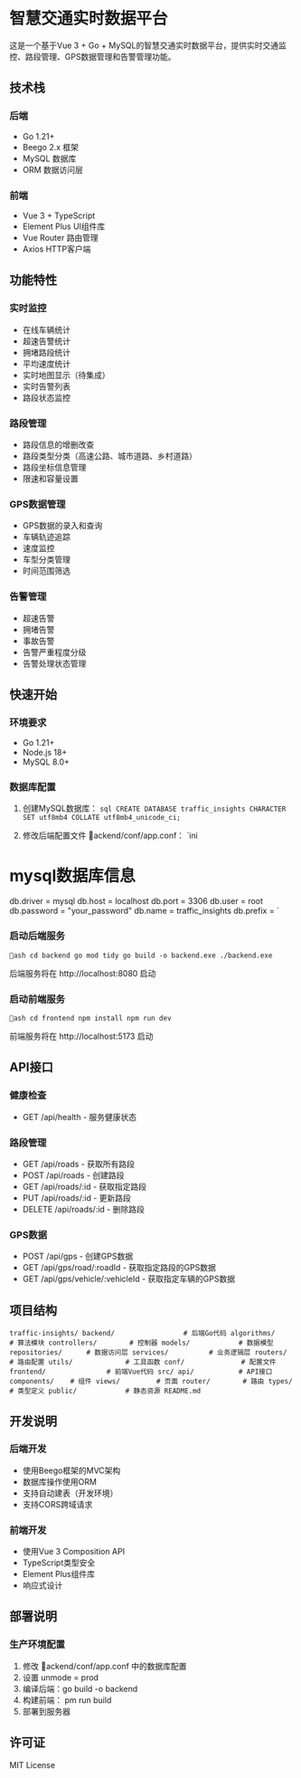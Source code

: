 ﻿# 智慧交通实时数据平台

这是一个基于Vue 3 + Go + MySQL的智慧交通实时数据平台，提供实时交通监控、路段管理、GPS数据管理和告警管理功能。

## 技术栈

### 后端
- Go 1.21+
- Beego 2.x 框架
- MySQL 数据库
- ORM 数据访问层

### 前端
- Vue 3 + TypeScript
- Element Plus UI组件库
- Vue Router 路由管理
- Axios HTTP客户端

## 功能特性

### 实时监控
- 在线车辆统计
- 超速告警统计
- 拥堵路段统计
- 平均速度统计
- 实时地图显示（待集成）
- 实时告警列表
- 路段状态监控

### 路段管理
- 路段信息的增删改查
- 路段类型分类（高速公路、城市道路、乡村道路）
- 路段坐标信息管理
- 限速和容量设置

### GPS数据管理
- GPS数据的录入和查询
- 车辆轨迹追踪
- 速度监控
- 车型分类管理
- 时间范围筛选

### 告警管理
- 超速告警
- 拥堵告警
- 事故告警
- 告警严重程度分级
- 告警处理状态管理

## 快速开始

### 环境要求
- Go 1.21+
- Node.js 18+
- MySQL 8.0+

### 数据库配置
1. 创建MySQL数据库：
`sql
CREATE DATABASE traffic_insights CHARACTER SET utf8mb4 COLLATE utf8mb4_unicode_ci;
`

2. 修改后端配置文件 ackend/conf/app.conf：
`ini
# mysql数据库信息
db.driver = mysql
db.host = localhost
db.port = 3306
db.user = root
db.password = "your_password"
db.name = traffic_insights
db.prefix =
`

### 启动后端服务
`ash
cd backend
go mod tidy
go build -o backend.exe
./backend.exe
`

后端服务将在 http://localhost:8080 启动

### 启动前端服务
`ash
cd frontend
npm install
npm run dev
`

前端服务将在 http://localhost:5173 启动

## API接口

### 健康检查
- GET /api/health - 服务健康状态

### 路段管理
- GET /api/roads - 获取所有路段
- POST /api/roads - 创建路段
- GET /api/roads/:id - 获取指定路段
- PUT /api/roads/:id - 更新路段
- DELETE /api/roads/:id - 删除路段

### GPS数据
- POST /api/gps - 创建GPS数据
- GET /api/gps/road/:roadId - 获取指定路段的GPS数据
- GET /api/gps/vehicle/:vehicleId - 获取指定车辆的GPS数据

## 项目结构

`
traffic-insights/
 backend/                 # 后端Go代码
    algorithms/         # 算法模块
    controllers/        # 控制器
    models/            # 数据模型
    repositories/      # 数据访问层
    services/          # 业务逻辑层
    routers/           # 路由配置
    utils/             # 工具函数
    conf/              # 配置文件
 frontend/               # 前端Vue代码
    src/
       api/           # API接口
       components/    # 组件
       views/         # 页面
       router/        # 路由
       types/         # 类型定义
    public/            # 静态资源
 README.md
`

## 开发说明

### 后端开发
- 使用Beego框架的MVC架构
- 数据库操作使用ORM
- 支持自动建表（开发环境）
- 支持CORS跨域请求

### 前端开发
- 使用Vue 3 Composition API
- TypeScript类型安全
- Element Plus组件库
- 响应式设计

## 部署说明

### 生产环境配置
1. 修改 ackend/conf/app.conf 中的数据库配置
2. 设置 unmode = prod
3. 编译后端：go build -o backend
4. 构建前端：
pm run build
5. 部署到服务器

## 许可证

MIT License
